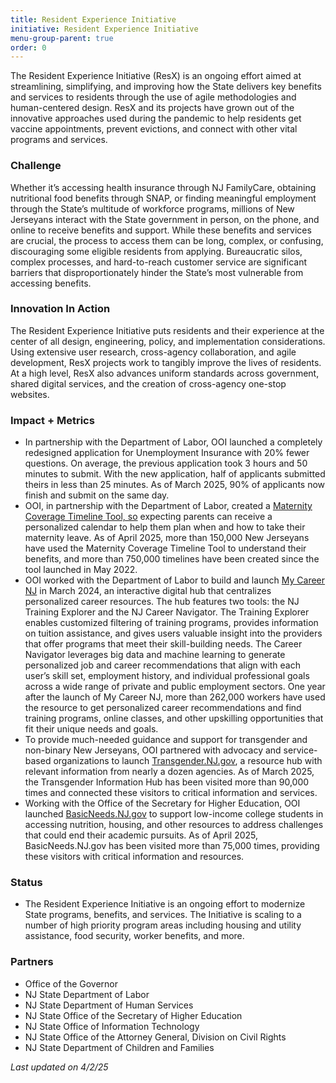 ```yaml
---
title: Resident Experience Initiative
initiative: Resident Experience Initiative
menu-group-parent: true
order: 0
---
```


The Resident Experience Initiative (ResX) is an ongoing effort aimed at streamlining, simplifying, and improving how the State delivers key benefits and services to residents through the use of agile methodologies and human-centered design. ResX and its projects have grown out of the innovative approaches used during the pandemic to help residents get vaccine appointments, prevent evictions, and connect with other vital programs and services.

### Challenge

Whether it’s accessing health insurance through NJ FamilyCare, obtaining nutritional food benefits through SNAP, or finding meaningful employment through the State’s multitude of workforce programs, millions of New Jerseyans interact with the State government in person, on the phone, and online to receive benefits and support. While these benefits and services are crucial, the process to access them can be long, complex, or confusing, discouraging some eligible residents from applying. Bureaucratic silos, complex processes, and hard-to-reach customer service are significant barriers that disproportionately hinder the State’s most vulnerable from accessing benefits.

### Innovation In Action

The Resident Experience Initiative puts residents and their experience at the center of all design, engineering, policy, and implementation considerations. Using extensive user research, cross-agency collaboration, and agile development, ResX projects work to tangibly improve the lives of residents. At a high level, ResX also advances uniform standards across government, shared digital services, and the creation of cross-agency one-stop websites.

### Impact \+ Metrics

* In partnership with the Department of Labor, OOI launched a completely redesigned application for Unemployment Insurance with 20% fewer questions. On average, the previous application took 3 hours and 50 minutes to submit. With the new application, half of applicants submitted theirs in less than 25 minutes. As of March 2025, 90% of applicants now finish and submit on the same day.  
* OOI, in partnership with the Department of Labor, created a [Maternity Coverage Timeline Tool, so](http://innovation.nj.gov) expecting parents can receive a personalized calendar to help them plan when and how to take their maternity leave. As of April 2025, more than 150,000 New Jerseyans have used the Maternity Coverage Timeline Tool to understand their benefits, and more than 750,000 timelines have been created since the tool launched in May 2022\.  
* OOI worked with the Department of Labor to build and launch [My Career NJ](https://mycareer.nj.gov/) in March 2024, an interactive digital hub that centralizes personalized career resources. The hub features two tools: the NJ Training Explorer and the NJ Career Navigator. The Training Explorer enables customized filtering of training programs, provides information on tuition assistance, and gives users valuable insight into the providers that offer programs that meet their skill-building needs. The Career Navigator leverages big data and machine learning to generate personalized job and career recommendations that align with each user’s skill set, employment history, and individual professional goals across a wide range of private and public employment sectors. One year after the launch of My Career NJ, more than 262,000 workers have used the resource to get personalized career recommendations and find training programs, online classes, and other upskilling opportunities that fit their unique needs and goals.   
* To provide much-needed guidance and support for transgender and non-binary New Jerseyans, OOI partnered with advocacy and service-based organizations to launch [Transgender.NJ.gov](http://innovation.nj.gov), a resource hub with relevant information from nearly a dozen agencies. As of March 2025, the Transgender Information Hub has been visited more than 90,000 times and connected these visitors to critical information and services.   
* Working with the Office of the Secretary for Higher Education, OOI launched  [BasicNeeds.NJ.gov](http://basicneeds.nj.gov) to support low-income college students in accessing nutrition, housing, and other resources to address challenges that could end their academic pursuits. As of April 2025, BasicNeeds.NJ.gov has been visited more than 75,000 times, providing these visitors with critical information and resources. 

### Status

* The Resident Experience Initiative is an ongoing effort to modernize State programs, benefits, and services. The Initiative is scaling to a number of high priority program areas including housing and utility assistance, food security, worker benefits, and more. 

### Partners

* Office of the Governor  
* NJ State Department of Labor  
* NJ State Department of Human Services  
* NJ State Office of the Secretary of Higher Education  
* NJ State Office of Information Technology  
* NJ State Office of the Attorney General, Division on Civil Rights  
* NJ State Department of Children and Families

*Last updated on 4/2/25*
